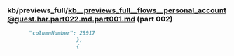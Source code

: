 ### kb/previews_full/kb__previews_full__flows__personal_account@guest.har.part022.md.part001.md (part 002)

```md
       "columnNumber": 29917
                      },
                      {
      
```

```
